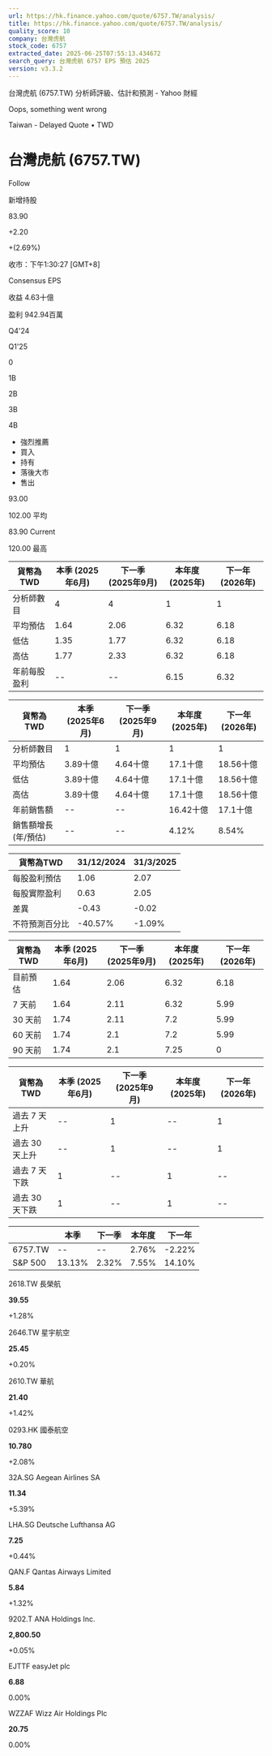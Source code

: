 ```yaml
---
url: https://hk.finance.yahoo.com/quote/6757.TW/analysis/
title: https://hk.finance.yahoo.com/quote/6757.TW/analysis/
quality_score: 10
company: 台灣虎航
stock_code: 6757
extracted_date: 2025-06-25T07:55:13.434672
search_query: 台灣虎航 6757 EPS 預估 2025
version: v3.3.2
---
```


台灣虎航 (6757.TW) 分析師評級、估計和預測 - Yahoo 財經


Oops, something went wrong

 

Taiwan - Delayed Quote • TWD 

# 台灣虎航 (6757.TW)

Follow

 

新增持股

83.90

+2.20

+(2.69%)

收市：下午1:30:27 [GMT+8]

Consensus EPS

收益 4.63十億

盈利 942.94百萬

Q4'24

Q1'25

0

1B

2B

3B

4B

* 強烈推薦
* 買入
* 持有
* 落後大市
* 售出

93.00

102.00 平均

83.90 Current

120.00 最高

| 貨幣為TWD | 本季 (2025年6月) | 下一季 (2025年9月) | 本年度 (2025年) | 下一年 (2026年) |
| --- | --- | --- | --- | --- |
| 分析師數目 | 4 | 4 | 1 | 1 |
| 平均預估 | 1.64 | 2.06 | 6.32 | 6.18 |
| 低估 | 1.35 | 1.77 | 6.32 | 6.18 |
| 高估 | 1.77 | 2.33 | 6.32 | 6.18 |
| 年前每股盈利 | -- | -- | 6.15 | 6.32 |

| 貨幣為TWD | 本季 (2025年6月) | 下一季 (2025年9月) | 本年度 (2025年) | 下一年 (2026年) |
| --- | --- | --- | --- | --- |
| 分析師數目 | 1 | 1 | 1 | 1 |
| 平均預估 | 3.89十億 | 4.64十億 | 17.1十億 | 18.56十億 |
| 低估 | 3.89十億 | 4.64十億 | 17.1十億 | 18.56十億 |
| 高估 | 3.89十億 | 4.64十億 | 17.1十億 | 18.56十億 |
| 年前銷售額 | -- | -- | 16.42十億 | 17.1十億 |
| 銷售額增長 (年/預估) | -- | -- | 4.12% | 8.54% |

| 貨幣為TWD | 31/12/2024 | 31/3/2025 |
| --- | --- | --- |
| 每股盈利預估 | 1.06 | 2.07 |
| 每股實際盈利 | 0.63 | 2.05 |
| 差異 | -0.43 | -0.02 |
| 不符預測百分比 | -40.57% | -1.09% |

| 貨幣為TWD | 本季 (2025年6月) | 下一季 (2025年9月) | 本年度 (2025年) | 下一年 (2026年) |
| --- | --- | --- | --- | --- |
| 目前預估 | 1.64 | 2.06 | 6.32 | 6.18 |
| 7 天前 | 1.64 | 2.11 | 6.32 | 5.99 |
| 30 天前 | 1.74 | 2.11 | 7.2 | 5.99 |
| 60 天前 | 1.74 | 2.1 | 7.2 | 5.99 |
| 90 天前 | 1.74 | 2.1 | 7.25 | 0 |

| 貨幣為TWD | 本季 (2025年6月) | 下一季 (2025年9月) | 本年度 (2025年) | 下一年 (2026年) |
| --- | --- | --- | --- | --- |
| 過去 7 天上升 | -- | 1 | -- | 1 |
| 過去 30 天上升 | -- | 1 | -- | 1 |
| 過去 7 天下跌 | 1 | -- | 1 | -- |
| 過去 30 天下跌 | 1 | -- | 1 | -- |

|  | 本季 | 下一季 | 本年度 | 下一年 |
| --- | --- | --- | --- | --- |
| 6757.TW | -- | -- | 2.76% | -2.22% |
| S&P 500 | 13.13% | 2.32% | 7.55% | 14.10% |

2618.TW  長榮航

**39.55**

+1.28%

2646.TW  星宇航空

**25.45**

+0.20%

2610.TW  華航

**21.40**

+1.42%

0293.HK  國泰航空

**10.780**

+2.08%

32A.SG  Aegean Airlines SA

**11.34**

+5.39%

LHA.SG  Deutsche Lufthansa AG

**7.25**

+0.44%

QAN.F  Qantas Airways Limited

**5.84**

+1.32%

9202.T  ANA Holdings Inc.

**2,800.50**

+0.05%

EJTTF  easyJet plc

**6.88**

0.00%

WZZAF  Wizz Air Holdings Plc

**20.75**

0.00%